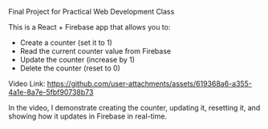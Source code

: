 Final Project for Practical Web Development Class 

This is a React + Firebase app that allows you to:
- Create a counter (set it to 1)
- Read the current counter value from Firebase
- Update the counter (increase by 1)
- Delete the counter (reset to 0)

  

Video Link: 
https://github.com/user-attachments/assets/619368a6-a355-4a1e-8a7e-5fbf90738b73


In the video, I demonstrate creating the counter, updating it, resetting it, and showing how it updates in Firebase in real-time.





